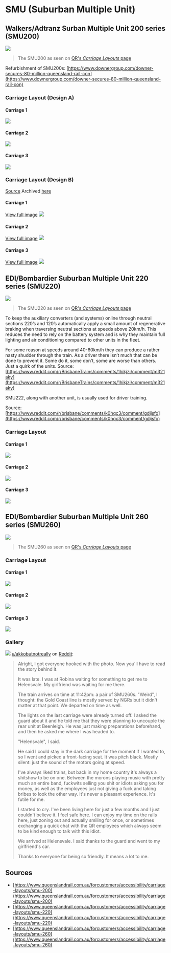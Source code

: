 # SMU (Suburban Multiple Unit)

## Walkers/Adtranz Surban Multiple Unit 200 series (SMU200)

![](../media/SMU200_QR_SideShot.jpg)

> The SMU200 as seen on [QR's _Carriage Layouts_ page](https://www.queenslandrail.com.au/forcustomers/accessibility/carriage-layouts)

Refurbishment of SMU200s: [https://www.downergroup.com/downer-secures-80-million-queensland-rail-con](https://www.downergroup.com/downer-secures-80-million-queensland-rail-con)

### Carriage Layout (Design A)

#### Carriage 1

![](../media/Layouts/SMU200_A.jpg)

#### Carriage 2

![](../media/Layouts/SMU200_B.jpg)

#### Carriage 3

![](../media/Layouts/SMU200_C.jpg)

### Carriage Layout (Design B)

[Source](https://railknowledgebank.com/Presto/content/GetDoc.axd?ctID=MTk4MTRjNDUtNWQ0My00OTBmLTllYWUtZWFjM2U2OTE0ZDY3&rID=OTY2&pID=Nzkx&attchmnt=True&uSesDM=False&rIdx=MTg1Mw==&rCFU=) Archived [here](../media/Archive/Andrew%20Whitten.pdf)

#### Carriage 1

[View full image](../media/Layouts/SMU200_DesignB_1.png)
![](../media/Layouts/SMU200_DesignB_1.png)

#### Carriage 2

[View full image](../media/Layouts/SMU200_DesignB_2.png)
![](../media/Layouts/SMU200_DesignB_2.png)

#### Carriage 3

[View full image](../media/Layouts/SMU200_DesignB_3.png)
![](../media/Layouts/SMU200_DesignB_3.png)

## EDI/Bombardier Suburban Multiple Unit 220 series (SMU220)

![](../media/SMU220_QR_SideShot.jpg)

> The SMU220 as seen on [QR's _Carriage Layouts_ page](https://www.queenslandrail.com.au/forcustomers/accessibility/carriage-layouts)

To keep the auxiliary converters (and systems) online through neutral sections 220’s and 120’s automatically apply a small amount of regenerative braking when traversing neutral sections at speeds above 20km/h. This reduces the need to rely on the battery system and is why they maintain full lighting and air conditioning compared to other units in the fleet.

For some reason at speeds around 40-60km/h they can produce a rather nasty shudder through the train. As a driver there isn’t much that can be done to prevent it. Some do it, some don’t, some are worse than others. Just a quirk of the units.
Source: [https://www.reddit.com/r/BrisbaneTrains/comments/1hikjzi/comment/m321aky](https://www.reddit.com/r/BrisbaneTrains/comments/1hikjzi/comment/m321aky)

SMU222, along with another unit, is usually used for driver training.

Source: [https://www.reddit.com/r/brisbane/comments/k0hqc3/comment/gdijsfo](https://www.reddit.com/r/brisbane/comments/k0hqc3/comment/gdijsfo)

### Carriage Layout

#### Carriage 1

![](../media/Layouts/SMU220_A.jpg)

#### Carriage 2

![](../media/Layouts/SMU220_B.jpg)

#### Carriage 3

![](../media/Layouts/SMU220_C.jpg)

## EDI/Bombardier Suburban Multiple Unit 260 series (SMU260)

![](../media/SMU260_QR_SideShot.jpg)

> The SMU260 as seen on [QR's _Carriage Layouts_ page](https://www.queenslandrail.com.au/forcustomers/accessibility/carriage-layouts)

### Carriage Layout

#### Carriage 1

![](../media/Layouts/SMU260_A.jpg)

#### Carriage 2

![](../media/Layouts/SMU260_B.jpg)

#### Carriage 3

![](../media/Layouts/SMU260_C.jpg)

### Gallery

![](../media/SMU260_Dark.jpeg)
[u/akkobutnotreally](https://www.reddit.com/user/akkobutnotreally/) on [Reddit](https://www.reddit.com/r/brisbane/comments/11lmi2d/comment/jbe84wn/):

> Alright, I got everyone hooked with the photo. Now you'll have to read the story behind it.
>
> It was late. I was at Robina waiting for something to get me to Helensvale. My girlfriend was waiting for me there.
>
> The train arrives on time at 11:42pm: a pair of SMU260s. "Weird", I thought: the Gold Coast line is mostly served by NGRs but it didn't matter at that point. We departed on time as well.
>
> The lights on the last carriage were already turned off. I asked the guard about it and he told me that they were planning to uncouple the rear unit at Beenleigh. He was just making preparations beforehand, and then he asked me where I was headed to.
>
> "Helensvale", I said.
>
> He said I could stay in the dark carriage for the moment if I wanted to, so I went and picked a front-facing seat. It was pitch black. Mostly silent: just the sound of the motors going at speed.
>
> I've always liked trains, but back in my home country it's always a shitshow to be on one. Between the morons playing music with pretty much an entire band, fuckwits selling you shit or idiots asking you for money, as well as the employees just not giving a fuck and taking bribes to look the other way. It's never a pleasant experience. It's futile for me.
>
> I started to cry. I've been living here for just a few months and I just couldn't believe it. I feel safe here. I can enjoy my time on the rails here, just zoning out and actually smiling for once, or sometimes exchanging a quick chat with the QR employees which always seem to be kind enough to talk with this idiot.
>
> We arrived at Helensvale. I said thanks to the guard and went to my girlfriend's car.
>
> Thanks to everyone for being so friendly. It means a lot to me.

## Sources

- [https://www.queenslandrail.com.au/forcustomers/accessibility/carriage-layouts/smu-200](https://www.queenslandrail.com.au/forcustomers/accessibility/carriage-layouts/smu-200)
- [https://www.queenslandrail.com.au/forcustomers/accessibility/carriage-layouts/smu-220](https://www.queenslandrail.com.au/forcustomers/accessibility/carriage-layouts/smu-220)
- [https://www.queenslandrail.com.au/forcustomers/accessibility/carriage-layouts/smu-260](https://www.queenslandrail.com.au/forcustomers/accessibility/carriage-layouts/smu-260)
